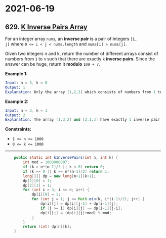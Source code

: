 # 2021-06-19

## 629. [K Inverse Pairs Array](https://leetcode.com/problems/k-inverse-pairs-array/)

For an integer array `nums`, an **inverse pair** is a pair of integers `[i, j]` where `0 <= i < j < nums.length` and `nums[i] > nums[j]`.

Given two integers n and k, return the number of different arrays consist of numbers from `1` to `n` such that there are exactly `k` **inverse pairs**. Since the answer can be huge, return it **modulo** `109 + 7`.

**Example 1:**

```s
Input: n = 3, k = 0
Output: 1
Explanation: Only the array [1,2,3] which consists of numbers from 1 to 3 has exactly 0 inverse pairs.
```

**Example 2:**

```s
Input: n = 3, k = 1
Output: 2
Explanation: The array [1,3,2] and [2,1,3] have exactly 1 inverse pair.
```

**Constraints:**

- `1 <= n <= 1000`
- `0 <= k <= 1000`

---

```java
    public static int kInversePairs(int n, int k) {
        int mod = 1000000007;
        if (k > n*(n-1)/2 || k < 0) return 0;
        if (k == 0 || k == n*(n-1)/2) return 1;
        long[][] dp = new long[n+1][k+1];
        dp[2][0] = 1;
        dp[2][1] = 1;
        for (int i = 3; i <= n; i++) {
            dp[i][0] = 1;
            for (int j = 1; j <= Math.min(k, i*(i-1)/2); j++) {
                dp[i][j] = dp[i][j-1] + dp[i-1][j];
                if (j >= i) dp[i][j] -= dp[i-1][j-i];
                dp[i][j] = (dp[i][j]+mod) % mod;
            }
        }
        return (int) dp[n][k];
    }
```
